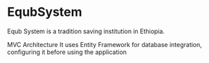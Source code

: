 # EqubSystem
Equb System is a tradition saving institution in Ethiopia.

MVC Architecture
It uses Entity Framework for database integration, configuring it before using the application 
